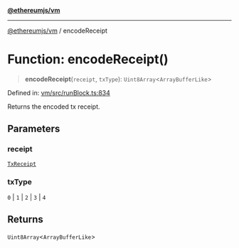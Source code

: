 [**@ethereumjs/vm**](../README.md)

***

[@ethereumjs/vm](../README.md) / encodeReceipt

# Function: encodeReceipt()

> **encodeReceipt**(`receipt`, `txType`): `Uint8Array`\<`ArrayBufferLike`\>

Defined in: [vm/src/runBlock.ts:834](https://github.com/ethereumjs/ethereumjs-monorepo/blob/master/packages/vm/src/runBlock.ts#L834)

Returns the encoded tx receipt.

## Parameters

### receipt

[`TxReceipt`](../type-aliases/TxReceipt.md)

### txType

`0` | `1` | `2` | `3` | `4`

## Returns

`Uint8Array`\<`ArrayBufferLike`\>
